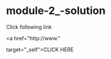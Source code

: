 # module-2_-solution

<!DOCTYPE html>

<html>

<head>

<title>solution Coursera</title>

</head>

<body>

<p>Click following link</p>

<a href="http://www." 

target="_self">CLICK HERE</a>

</body>

</html>

